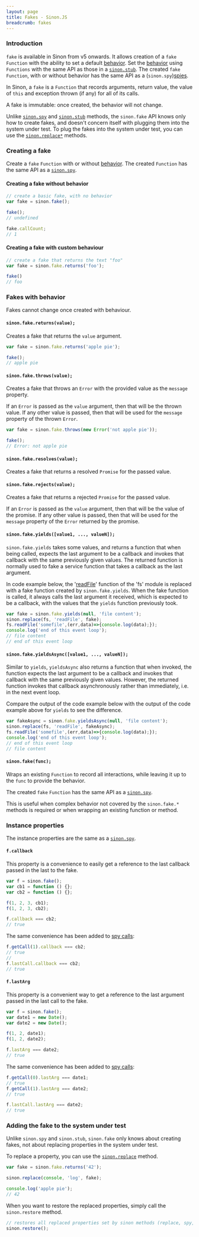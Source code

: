 ```yaml
---
layout: page
title: Fakes - Sinon.JS
breadcrumb: fakes
---
```


### Introduction

`fake` is available in Sinon from v5 onwards. It allows creation of a `fake` `Function` with the ability to set a default [behavior](#fakes-with-behavior). Set the [behavior](#fakes-with-behavior) using `Functions` with the same API as those in a [`sinon.stub`][stubs]. The created `fake` `Function`, with or without behavior has the same API as a (`sinon.spy`)[spies].

In Sinon, a `fake` is a `Function` that records arguments, return value, the value of `this` and exception thrown (if any) for all of its calls.

A fake is immutable: once created, the behavior will not change.

Unlike [`sinon.spy`][spies] and [`sinon.stub`][stubs] methods, the `sinon.fake` API knows only how to create fakes, and doesn't concern itself with plugging them into the system under test. To plug the fakes into the system under test, you can use the [`sinon.replace*`](../sandbox#sandboxreplaceobject-property-replacement) methods.

### Creating a fake

Create a `fake` `Function` with or without [behavior](#fakes-with-behavior). The created `Function` has the same API as a [`sinon.spy`][spies].

#### Creating a fake without behavior

```js
// create a basic fake, with no behavior
var fake = sinon.fake();

fake();
// undefined

fake.callCount;
// 1
```

#### Creating a fake with custom behaviour

```js
// create a fake that returns the text "foo"
var fake = sinon.fake.returns('foo');

fake()
// foo
```

### Fakes with behavior

Fakes cannot change once created with behaviour.

#### `sinon.fake.returns(value);`

Creates a fake that returns the `value` argument.


```js
var fake = sinon.fake.returns('apple pie');

fake();
// apple pie
```

#### `sinon.fake.throws(value);`

Creates a fake that throws an `Error` with the provided value as the `message` property.


If an `Error` is passed as the `value` argument, then that will be the thrown value. If any other value is passed, then that will be used for the `message` property of the thrown `Error`.

```js
var fake = sinon.fake.throws(new Error('not apple pie'));

fake();
// Error: not apple pie
```

#### `sinon.fake.resolves(value);`

Creates a fake that returns a resolved `Promise` for the passed value.


#### `sinon.fake.rejects(value);`

Creates a fake that returns a rejected `Promise` for the passed value.


If an `Error` is passed as the `value` argument, then that will be the value of the promise. If any other value is passed, then that will be used for the `message` property of the `Error` returned by the promise.

#### `sinon.fake.yields([value1, ..., valueN]);`

`sinon.fake.yields` takes some values, and returns a function that when being called, expects the last argument to be a callback and invokes that callback with the same previously given values. The returned function is normally used to fake a service function that takes a callback as the last argument.


 In code example below, the '[readFile](https://nodejs.org/api/fs.html#fs_fs_readfile_path_options_callback)' function of the 'fs' module is replaced with a fake function created by `sinon.fake.yields`. When the fake function is called, it always calls the last argument it received, which is expected to be a callback, with the values that the `yields` function previously took.

```js
var fake = sinon.fake.yields(null, 'file content');
sinon.replace(fs, 'readFile', fake);
fs.readFile('somefile',(err,data)=>{console.log(data);});
console.log('end of this event loop');
// file content
// end of this event loop
```
#### `sinon.fake.yieldsAsync([value1, ..., valueN]);`

Similar to `yields`, `yieldsAsync` also returns a function that when invoked, the function expects the last argument to be a callback and invokes that callback with the same previously given values. However, the returned function invokes that callback asynchronously rather than immediately, i.e. in the next event loop.


Compare the output of the code example below with the output of the code example above for `yields` to see the difference.

```js
var fakeAsync = sinon.fake.yieldsAsync(null, 'file content');
sinon.replace(fs, 'readFile', fakeAsync);
fs.readFile('somefile',(err,data)=>{console.log(data);});
console.log('end of this event loop');
// end of this event loop
// file content
```

#### `sinon.fake(func);`

Wraps an existing `Function` to record all interactions, while leaving it up to the `func` to provide the behavior.

The created `fake` `Function` has the same API as a [`sinon.spy`][spies].

This is useful when complex behavior not covered by the `sinon.fake.*` methods is required or when wrapping an existing function or method.

### Instance properties

The instance properties are the same as a [`sinon.spy`][spies].

#### `f.callback`

This property is a convenience to easily get a reference to the last callback passed in the last to the fake.

```js
var f = sinon.fake();
var cb1 = function () {};
var cb2 = function () {};

f(1, 2, 3, cb1);
f(1, 2, 3, cb2);

f.callback === cb2;
// true
```

The same convenience has been added to [spy calls](../spy-call):

```js
f.getCall(1).callback === cb2;
// true
//
f.lastCall.callback === cb2;
// true
```

#### `f.lastArg`

This property is a convenient way to get a reference to the last argument passed in the last call to the fake.

```js
var f = sinon.fake();
var date1 = new Date();
var date2 = new Date();

f(1, 2, date1);
f(1, 2, date2);

f.lastArg === date2;
// true
```

The same convenience has been added to [spy calls](../spy-call):

```js
f.getCall(0).lastArg === date1;
// true
f.getCall(1).lastArg === date2;
// true

f.lastCall.lastArg === date2;
// true
```


### Adding the fake to the system under test

Unlike `sinon.spy` and `sinon.stub`, `sinon.fake` only knows about creating fakes, not about replacing properties in the system under test.

To replace a property, you can use the [`sinon.replace`](../sandbox/#sandboxreplaceobject-property-replacement) method.

```js
var fake = sinon.fake.returns('42');

sinon.replace(console, 'log', fake);

console.log('apple pie');
// 42
```

When you want to restore the replaced properties, simply call the `sinon.restore` method.

```js
// restores all replaced properties set by sinon methods (replace, spy, stub)
sinon.restore();
```

[spies]: ../spies
[stubs]: ../stubs
